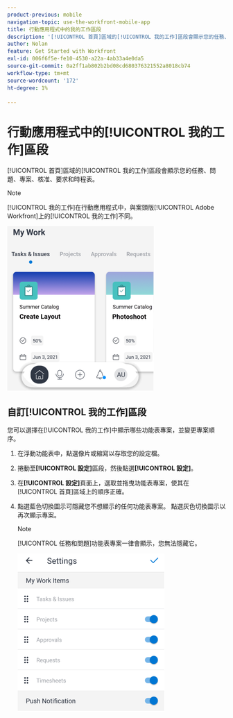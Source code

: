 ```yaml
---
product-previous: mobile
navigation-topic: use-the-workfront-mobile-app
title: 行動應用程式中的我的工作區段
description: '[!UICONTROL 首頁]區域的[!UICONTROL 我的工作]區段會顯示您的任務、問題、專案、核准、要求和時程表。'
author: Nolan
feature: Get Started with Workfront
exl-id: 006f6f5e-fe10-4530-a22a-4ab33a4e0da5
source-git-commit: 0a2ff1ab802b2bd08cd680376321552a8018cb74
workflow-type: tm+mt
source-wordcount: '172'
ht-degree: 1%

---
```


# 行動應用程式中的[!UICONTROL 我的工作]區段

[!UICONTROL 首頁]區域的[!UICONTROL 我的工作]區段會顯示您的任務、問題、專案、核准、要求和時程表。

>[!NOTE]
>
>[!UICONTROL 我的工作]在行動應用程式中，與案頭版[!UICONTROL Adobe Workfront]上的[!UICONTROL 我的工作]不同。

![我的工作](assets/home-myworksection-338x379.png)

## 自訂[!UICONTROL 我的工作]區段

您可以選擇在[!UICONTROL 我的工作]中顯示哪些功能表專案，並變更專案順序。

1. 在浮動功能表中，點選像片或縮寫以存取您的設定檔。
1. 捲動至&#x200B;**[!UICONTROL 設定]**&#x200B;區段，然後點選&#x200B;**[!UICONTROL 設定]**。
1. 在&#x200B;**[!UICONTROL 設定]**&#x200B;頁面上，選取並拖曳功能表專案，使其在[!UICONTROL 首頁]區域上的順序正確。
1. 點選藍色切換圖示可隱藏您不想顯示的任何功能表專案。 點選灰色切換圖示以再次顯示專案。

   >[!NOTE]
   >
   >[!UICONTROL 任務和問題]功能表專案一律會顯示，您無法隱藏它。

   ![行動設定](assets/mobile-settings-338x366.png)
